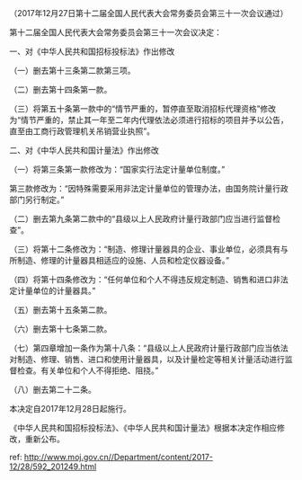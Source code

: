 （2017年12月27日第十二届全国人民代表大会常务委员会第三十一次会议通过）

第十二届全国人民代表大会常务委员会第三十一次会议决定：

一、对《中华人民共和国招标投标法》作出修改

（一）删去第十三条第二款第三项。

（二）删去第十四条第一款。

（三）将第五十条第一款中的“情节严重的，暂停直至取消招标代理资格”修改为“情节严重的，禁止其一年至二年内代理依法必须进行招标的项目并予以公告，直至由工商行政管理机关吊销营业执照”。

二、对《中华人民共和国计量法》作出修改

（一）将第三条第一款修改为：“国家实行法定计量单位制度。”

第三款修改为：“因特殊需要采用非法定计量单位的管理办法，由国务院计量行政部门另行制定。”

（二）删去第九条第二款中的“县级以上人民政府计量行政部门应当进行监督检查”。

（三）将第十二条修改为：“制造、修理计量器具的企业、事业单位，必须具有与所制造、修理的计量器具相适应的设施、人员和检定仪器设备。”

（四）将第十四条修改为：“任何单位和个人不得违反规定制造、销售和进口非法定计量单位的计量器具。”

（五）删去第十五条第二款。

（六）删去第十七条第二款。

（七）第四章增加一条作为第十八条：“县级以上人民政府计量行政部门应当依法对制造、修理、销售、进口和使用计量器具，以及计量检定等相关计量活动进行监督检查。有关单位和个人不得拒绝、阻挠。”

（八）删去第二十二条。

本决定自2017年12月28日起施行。

《中华人民共和国招标投标法》、《中华人民共和国计量法》根据本决定作相应修改，重新公布。



 ref: <http://www.moj.gov.cn//Department/content/2017-12/28/592_201249.html>